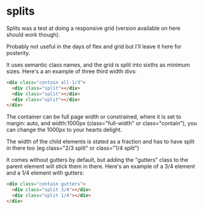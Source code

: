 # splits

Splits was a test at doing a responsive grid (version available on here should work though).

Probably not useful in the days of flex and grid but I'll leave it here for posterity.

It uses semantic class names, and the grid is split into sixths as minimum sizes. Here's a an example of three third width divs:
```html
<div class="contain all-1/3">
  <div class="split"></div>
  <div class="split"></div>
  <div class="split"></div>
</div>
```
The container can be full page width or constrained, where it is set to margin: auto, and width:1000px (class="full-width" or class="contain"), you can change the 1000px to your hearts delight.

The width of the child elements is stated as a fraction and has to have split in there too (eg class="2/3 split" or class="1/4 split")

It comes without gutters by default, but adding the "gutters" class to the parent element will stick them in there. Here's an example of a 3/4 element and a 1/4 element with gutters:

```html
<div class="contain gutters">
  <div class="split 3/4"></div>
  <div class="split 1/4"></div>
</div>
```

